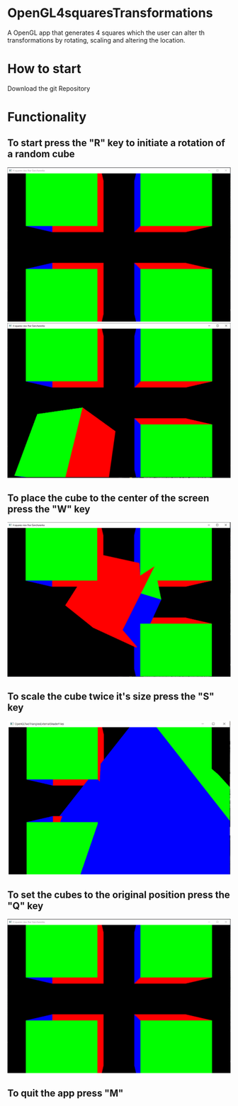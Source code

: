 # OpenGL4squaresTransformations
A OpenGL app that generates 4 squares which the user can alter th transformations by rotating, scaling and altering the location.
# How to start 
Download the git Repository
# Functionality
## To start press the "R" key to initiate a rotation of a random cube
![SCREENSHOT](https://github.com/igorganch/OpenGL4squaresTransformations/blob/main/Normal.PNG)
![SCREENSHOT](https://github.com/igorganch/OpenGL4squaresTransformations/blob/main/RkeyPressed.PNG)
## To place the cube to the center of the screen press the "W" key
![SCREENSHOT](https://github.com/igorganch/OpenGL4squaresTransformations/blob/main/WkeyPressed.PNG)
## To scale the cube twice it's size press the "S" key
![SCREENSHOT](https://github.com/igorganch/OpenGL4squaresTransformations/blob/main/SkeyPressed.PNG)
## To set the cubes to the original position press the "Q" key 
![SCREENSHOT](https://github.com/igorganch/OpenGL4squaresTransformations/blob/main/Normal.PNG)
## To quit the app press "M"

